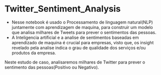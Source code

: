# Twitter_Sentiment_Analysis
- Nesse notebook é usado o Processamento de linguagem natural(NLP) juntamente com aprendizagem de maquina, para construir um modelo que analisa milhares de Tweets para prever o sentimentos das pessoas.
- A Inteligencia artificial e a analise de sentimentos baseadas em aprendizado de maquina é crucial para empresas, visto que, os insight revelado pela analise indica o grau de qualidade dos serviços e/ou produtos da empresa.

Neste estudo de caso, analisaremos milhares de Twitter para prever o sentimento das pessoas(Positivo ou Negativo).
